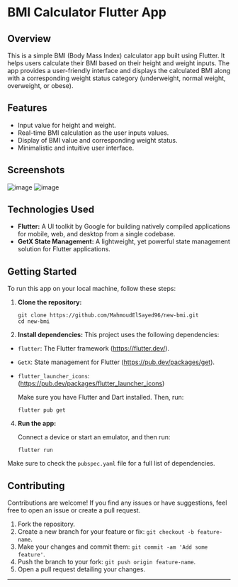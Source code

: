# BMI Calculator Flutter App
## Overview
This is a simple BMI (Body Mass Index) calculator app built using Flutter. It helps users calculate their BMI based on their height and weight inputs. The app provides a user-friendly interface and displays the calculated BMI along with a corresponding weight status category (underweight, normal weight, overweight, or obese).
## Features
- Input value for height and weight.
- Real-time BMI calculation as the user inputs values.
- Display of BMI value and corresponding weight status.
- Minimalistic and intuitive user interface.
## Screenshots
![image](https://github.com/MahmoudElSayed96/new-bmi/assets/133010029/15bad27a-c8b1-4841-b1f2-fcad9e7e0f8d)
![image](https://github.com/MahmoudElSayed96/new-bmi/assets/133010029/ee41b182-2027-4193-bcb4-c4f400ca0ae5)

## Technologies Used
- **Flutter:** A UI toolkit by Google for building natively compiled applications for mobile, web, and desktop from a single codebase.
- **GetX State Management:** A lightweight, yet powerful state management solution for Flutter applications.
  
## Getting Started
To run this app on your local machine, follow these steps:
1. **Clone the repository:**
    ```
    git clone https://github.com/MahmoudElSayed96/new-bmi.git
    cd new-bmi
    ```
    

2. **Install dependencies:**
  This project uses the following dependencies:

- `flutter`: The Flutter framework (https://flutter.dev/).
- `GetX`: State management for Flutter (https://pub.dev/packages/get).
- `flutter_launcher_icons`: (https://pub.dev/packages/flutter_launcher_icons)
   
   Make sure you have Flutter and Dart installed. Then, run:
    
    ```
    flutter pub get
    ```

4. **Run the app:**

    Connect a device or start an emulator, and then run:

    ```
    flutter run
    ```
    
Make sure to check the `pubspec.yaml` file for a full list of dependencies.

## Contributing

Contributions are welcome! If you find any issues or have suggestions, feel free to open an issue or create a pull request.

1. Fork the repository.
2. Create a new branch for your feature or fix: `git checkout -b feature-name`.
3. Make your changes and commit them: `git commit -am 'Add some feature'`.
4. Push the branch to your fork: `git push origin feature-name`.
5. Open a pull request detailing your changes.
---
